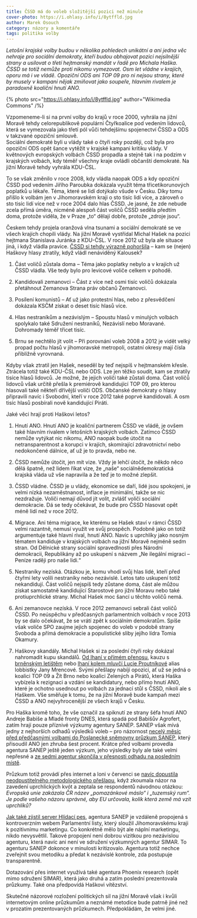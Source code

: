 ```yaml
---
title: ČSSD má do voleb složitější pozici než minule
cover-photo: https://i.ohlasy.info/i/8ytffld.jpg
author: Marek Osouch
category: názory a komentáře
tags: politika volby
---
```


*Letošní krajské volby budou v několika pohledech unikátní a ani jedna věc nehraje pro sociální demokraty, kteří budou obhajovat pozici nejsilnější strany a usilovat o třetí hejtmanský mandát v řadě pro Michala Haška. ČSSD se totiž nemůže proti nikomu vymezovat. Osm let vládne v krajích, oporu má i ve vládě. Opoziční ODS ani TOP 09 pro ni nejsou strany, které by musely v kampani nějak zmiňovat jako soupeře, hlavním rivalem je paradoxně koaliční hnutí ANO.*

{% photo src="https://i.ohlasy.info/i/8ytffld.jpg" author="Wikimedia Commons" /%}

Vzpomeneme-li si na první volby do krajů v roce 2000, vyhrála na jižní Moravě tehdy celorepublikově populární Čtyřkoalice pod vedením lidovců, která se vymezovala jako třetí pól vůči tehdejšímu spojenectví ČSSD a ODS v takzvané opoziční smlouvě.  
Sociální demokraté byli u vlády také o čtyři roky později, což byla pro opoziční ODS opět šance vytěžit v krajské kampani kritiku vlády. V květnových evropských volbách ČSSD propadla a stejně tak i na podzim v krajských volbách, kdy téměř všechny kraje ovládli občanští demokraté. Na jižní Moravě tehdy vyhrála KDU-ČSL.

To se však změnilo v roce 2008, kdy vládla naopak ODS a kdy opoziční ČSSD pod vedením Jiřího Paroubka dokázala využít téma třicetikorunových poplatků u lékaře. Téma, které se lidí dotýkalo všude v Česku. Díky tomu přišlo k volbám jen v Jihomoravském kraji o sto tisíc lidí více, a zároveň o sto tisíc lidí více než v roce 2004 dalo hlas ČSSD. Je jasné, že zde nebude zcela přímá úměra, nicméně alespoň část voličů ČSSD seděla předtím doma, protože viděla, že v Praze „to“ dělají dobře, protože „zdroje jsou“.

Českem tehdy projela oranžová vlna tsunami a sociální demokraté se ve všech krajích chopili vlády. Na jižní Moravě vystřídal Michal Hašek na pozici hejtmana Stanislava Juránka z KDU-ČSL. V roce 2012 už byla ale situace jiná, i když vládla pravice. [ČSSD si tehdy výrazně pohoršila](https://ohlasy.info/clanky/2016/08/hasek-milovany.html) – kam se (nejen) Haškovy hlasy ztratily, když vládl nenáviděný Kalousek?

1. Část voličů zůstala doma – Téma jako poplatky nebylo a v krajích už ČSSD vládla. Vše tedy bylo pro levicové voliče celkem v pohodě.

2. Kandidovali zemanovci – Část z více než osmi tisíc voličů dokázala přetáhnout Zemanova Strana práv občanů Zemanovci.

3. Posílení komunistů – Ať už jako protestní hlas, nebo z přesvědčení dokázala KSČM získat o deset tisíc hlasů více.

4. Hlas nestraníkům a nezávislým – Spoustu hlasů v minulých volbách spolykalo také Sdružení nestraníků, Nezávislí nebo Moravané. Dohromady téměř třicet tisíc.

5. Brnu se nechtělo jít volit – Při porovnání voleb 2008 a 2012 je vidět velký propad počtu hlasů v jihomoravské metropoli, ostatní okresy mají čísla přibližně vyrovnaná.

Kdyby však ztratil jen Hašek, neseděl by teď nejspíš v hejtmanském křesle. Ztrácela totiž také KDU-ČSL nebo ODS. Lze jen těžko soudit, kam se ztratily tisíce hlasů lidovců. Je možné, že jejich voliči také zůstali doma. Část voličů lidovců však určitě přešla k premiérově kandidující TOP 09, pro kterou hlasovali také někteří dřívější voliči ODS. Občanské demokraty o hlasy připravili navíc i Svobodní, kteří v roce 2012 také poprvé kandidovali. A osm tisíc hlasů posbírali nově kandidující Piráti.

Jaké věci hrají proti Haškovi letos?

1. Hnutí ANO. Hnutí ANO je koaliční partnerem ČSSD ve vládě, je ovšem také hlavním rivalem v letošních krajských volbách. Zatímco ČSSD nemůže vytýkat nic nikomu, ANO naopak bude útočit na netransparentnost a korupci v krajích, skomírající zdravotnictví nebo nedokončené dálnice, ať už je to pravda, nebo ne.

2. ČSSD nemůže útočit, jen mít vize. Vždy je lehčí útočit, že někdo něco dělá špatně, než lidem říkat vize, že „naše“ sociálnědemokratická krajská vláda už vše napravila a že teď je to možné zlepšit.

3. ČSSD vládne. ČSSD je u vlády, ekonomice se daří, lidé jsou spokojeni, je velmi nízká nezaměstnanost, inflace je minimální, takže se nic nezdražuje. Voliči nemají důvod jít volit, zvlášť voliči sociální demokracie. Dá se tedy očekávat, že bude pro ČSSD hlasovat opět méně lidí než v roce 2012.

4. Migrace. Ani téma migrace, ke kterému se Hašek staví v rámci ČSSD velmi razantně, nemusí využít ve svůj prospěch. Podobně jako on totiž argumentuje také hlavní rival, hnutí ANO. Navíc s uprchlíky jako nosným tématem kandiduje v krajských volbách na jižní Moravě nejméně sedm stran. Od Dělnické strany sociální spravedlnosti přes Národní demokracii, Republikány až po uskupení s názvem „Ne ilegální migraci – Peníze raději pro naše lidi.“

5. Nestraníky nezíská. Otázkou je, komu vhodí svůj hlas lidé, kteří před čtyřmi lety volili nestraníky nebo nezávislé. Letos tato uskupení totiž nekandidují. Část voličů nejspíš tedy zůstane doma, část ale můžou získat samostatně kandidující Starostové pro jižní Moravu nebo také protiuprchlické strany. Michal Hašek moc šancí u těchto voličů nemá.

6. Ani zemanovce nezíská. V roce 2012 zemanovci sebrali část voličů ČSSD. Po neúspěchu v předčasných parlamentních volbách v roce 2013 by se dalo očekávat, že se vrátí zpět k sociálním demokratům. Spíše však voliče SPO zaujme jejich spojenec do voleb v podobě strany Svoboda a přímá demokracie a populistické sliby jejího lídra Tomia Okamury.

7. Haškovy skandály. Michal Hašek si za poslední čtyři roky dokázal nahromadit kupu skandálů. [Od lhaní v přímém přenosu](https://www.youtube.com/watch?v=54u0xUPXNmI), kauzu s [brněnským letištěm](http://brno.idnes.cz/hasek-ukazal-audit-letiste-d0r-/brno-zpravy.aspx?c=A160701_2257241_brno-zpravy_krut) nebo [lhaní kolem mluvčí Lucie Proutníkové](http://zpravy.idnes.cz/hasek-ma-neexistujici-mluvci-proutnikova-mrencova-f8s-/domaci.aspx?c=A160718_211337_domaci_fka) alias lobbistky Jany Mrencové. Svými přešlapy nabíjí opozici, ať už se jedná o koalici TOP 09 a Žít Brno nebo koalici Zelených a Pirátů, která Haška vybízela k rezignaci a vzdání se kandidatury, nebo přímo hnutí ANO, které je ochotno usednout po volbách za jednací stůl s ČSSD, nikoli ale s Haškem. Vše směřuje k tomu, že na jižní Moravě bude kampaň mezi ČSSD a ANO nejvyhrocenější ze všech krajů v Česku.

Pro Haška kromě toho, že vše označil za spiknutí ze strany šéfa hnutí ANO Andreje Babiše a Mladé fronty DNES, která spadá pod Babišův Agrofert, zatím hrají pouze příznivé výzkumy agentury SANEP. SANEP však mívá jedny z nejhorších odhadů výsledků voleb – pro názornost [necelý měsíc před předčasnými volbami do Poslanecké sněmovny průzkum SANEP](http://www.blesk.cz/galerie/zpravy-politika/304253/pruzkum-sanep-ods-dal-ztraci-dech-komuniste-nabiraji-na-sile-a-co-nove-strany?foto), který přisoudil ANO jen zhruba šest procent. Krátce před volbami provedla agentura SANEP ještě jeden výzkum, jeho výsledky byly ale také velmi nepřesné a [ze sedmi agentur skončila v přesnosti odhadu na posledním místě](http://zpravy.idnes.cz/jak-se-trefily-pruzkumy-0wa-/domaci.aspx?c=A131027_120534_domaci_jw). 

Průzkum totiž provádí přes internet a loni v červenci se [navíc dopustila neodpustitelného metodologického přešlapu](http://socfss.blog.respekt.cz/jak-se-vyrabi-pravda-aneb-takto-sociologove-ne/), když zkoumala názor na zavedení uprchlických kvót a zeptala se respondentů návodnou otázkou: *Evropská unie zakázala ČR název „pomazánkové máslo“ i „tuzemský rum“. Je podle vašeho názoru správné, aby EU určovala, kolik která země má vzít uprchlíků?*

[Jak také zjistil server Hlídací pes](http://hlidacipes.org/hazardni-magnat-a-medialni-byznysmen-kdo-stoji-za-servery-ktera-pisi-na-politickou-objednavku/), agentura SANEP je vzdáleně propojená s kontroverzním webem Parlamentní listy, který sloužil Jihomoravskému kraji k pozitivnímu marketingu. Co konkrétně mělo být ale náplní marketingu, nikdo nevysvětlil. Takové propojení není dobrou vizitkou pro nezávislou agenturu, která navíc ani není ve sdružení výzkumných agentur SIMAR. To agenturu SANEP dokonce v minulosti kritizovalo. Agentura totiž nechce zveřejnit svou metodiku a předat k nezávislé kontrole, zda postupuje transparentně.

Dotazování přes internet využívá také agentura Phoenix research (opět mimo sdružení SIMAR), která jako druhá a zatím poslední prezentovala průzkumy. Také ona předpovídá Haškovi vítězství. 

Skutečné názorové rozložení politických sil na jižní Moravě však i kvůli internetovým online průzkumům a neznámé metodice bude patrně jiné než v prozatím prezentovaných průzkumech. Předpokládám, že velmi jiné. 
